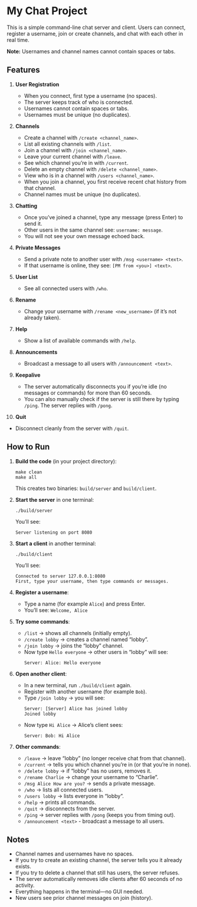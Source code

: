 # My Chat Project

This is a simple command-line chat server and client. Users can connect, register a username, join or create channels, and chat with each other in real time.

**Note:** Usernames and channel names cannot contain spaces or tabs.

## Features

1. **User Registration**
   - When you connect, first type a username (no spaces).
   - The server keeps track of who is connected.
   - Usernames cannot contain spaces or tabs.
   - Usernames must be unique (no duplicates).

2. **Channels**
   - Create a channel with `/create <channel_name>`.
   - List all existing channels with `/list`.
   - Join a channel with `/join <channel_name>`.
   - Leave your current channel with `/leave`.
   - See which channel you’re in with `/current`.
   - Delete an empty channel with `/delete <channel_name>`.
   - View who is in a channel with `/users <channel_name>`.
   - When you join a channel, you first receive recent chat history from that channel.
   - Channel names must be unique (no duplicates).

3. **Chatting**
   - Once you’ve joined a channel, type any message (press Enter) to send it.
   - Other users in the same channel see: `username: message`.
   - You will not see your own message echoed back.

4. **Private Messages**
   - Send a private note to another user with `/msg <username> <text>`.
   - If that username is online, they see: `[PM from <you>] <text>`.

5. **User List**
   - See all connected users with `/who`.

6. **Rename**
   - Change your username with `/rename <new_username>` (if it’s not already taken).

7. **Help**
   - Show a list of available commands with `/help`.

8. **Announcements**
   - Broadcast a message to all users with `/announcement <text>`.

9. **Keepalive**
   - The server automatically disconnects you if you’re idle (no messages or commands) for more than 60 seconds.
   - You can also manually check if the server is still there by typing `/ping`. The server replies with `/pong`.

10. **Quit**
   - Disconnect cleanly from the server with `/quit`.

## How to Run

1. **Build the code** (in your project directory):
   ```
   make clean
   make all
   ```
   This creates two binaries: `build/server` and `build/client`.

2. **Start the server** in one terminal:
   ```
   ./build/server
   ```
   You’ll see:
   ```
   Server listening on port 8080
   ```

3. **Start a client** in another terminal:
   ```
   ./build/client
   ```
   You’ll see:
   ```
   Connected to server 127.0.0.1:8080
   First, type your username, then type commands or messages.
   ```

4. **Register a username**:
   - Type a name (for example `Alice`) and press Enter.
   - You’ll see: `Welcome, Alice`

5. **Try some commands**:
   - `/list` → shows all channels (initially empty).
   - `/create lobby` → creates a channel named “lobby”.
   - `/join lobby` → joins the “lobby” channel.
   - Now type `Hello everyone` → other users in “lobby” will see:
     ```
     Server: Alice: Hello everyone
     ```

6. **Open another client**:
   - In a new terminal, run `./build/client` again.
   - Register with another username (for example `Bob`).
   - Type `/join lobby` → you will see:
     ```
     Server: [Server] Alice has joined lobby
     Joined lobby
     ```
   - Now type `Hi Alice` → Alice’s client sees:
     ```
     Server: Bob: Hi Alice
     ```

7. **Other commands**:
   - `/leave` → leave “lobby” (no longer receive chat from that channel).
   - `/current` → tells you which channel you’re in (or that you’re in none).
   - `/delete lobby` → if “lobby” has no users, removes it.
   - `/rename Charlie` → change your username to “Charlie”.
   - `/msg Alice How are you?` → sends a private message.
   - `/who` → lists all connected users.
   - `/users lobby` → lists everyone in “lobby”.
   - `/help` → prints all commands.
   - `/quit` → disconnects from the server.
   - `/ping` → server replies with `/pong` (keeps you from timing out).
   - `/announcement <text>` - broadcast a message to all users.

## Notes

- Channel names and usernames have no spaces.
- If you try to create an existing channel, the server tells you it already exists.
- If you try to delete a channel that still has users, the server refuses.
- The server automatically removes idle clients after 60 seconds of no activity.
- Everything happens in the terminal—no GUI needed.
- New users see prior channel messages on join (history).
